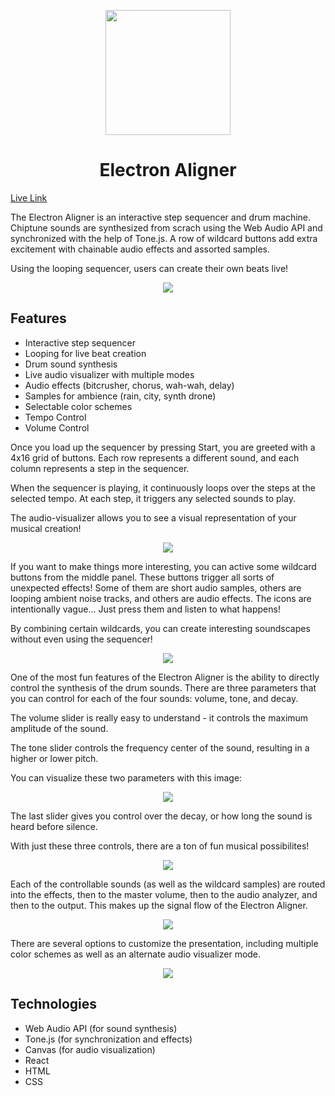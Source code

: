 <p align="center">
  <a href="https://eliraybon.github.io/ElectronAligner/">
    <img height="200px" src="https://github.com/eliraybon/ElectronAligner/blob/master/public/assets/images/atom-duotone.svg">
  </a>
</p>

# <h1 align="center">Electron Aligner</h1>

[Live Link](https://eliraybon.github.io/ElectronAligner/)

The Electron Aligner is an interactive step sequencer and drum machine. Chiptune sounds are synthesized from scrach using the Web Audio API and synchronized with the help of Tone.js. A row of wildcard buttons add extra excitement with chainable audio effects and assorted samples. 

Using the looping sequencer, users can create their own beats live!

<p align="center">
  <img src="https://github.com/eliraybon/ElectronAligner/blob/master/public/assets/readme/1.png">
</p>

## Features
-  Interactive step sequencer
-  Looping for live beat creation
-  Drum sound synthesis 
-  Live audio visualizer with multiple modes 
-  Audio effects (bitcrusher, chorus, wah-wah, delay)
-  Samples for ambience (rain, city, synth drone)
-  Selectable color schemes 
-  Tempo Control 
-  Volume Control

Once you load up the sequencer by pressing Start, you are greeted with a 4x16 grid of buttons. Each row represents a different sound, and each column represents a step in the sequencer.

When the sequencer is playing, it continuously loops over the steps at the selected tempo. At each step, it triggers any selected sounds to play. 

The audio-visualizer allows you to see a visual representation of your musical creation!

<p align="center">
  <img src="https://github.com/eliraybon/ElectronAligner/blob/master/public/assets/readme/2.png">
</p>

If you want to make things more interesting, you can active some wildcard buttons from the middle panel. These buttons trigger all sorts of unexpected effects! Some of them are short audio samples, others are looping ambient noise tracks, and others are audio effects. The icons are intentionally vague... Just press them and listen to what happens!

By combining certain wildcards, you can create interesting soundscapes without even using the sequencer! 

<p align="center">
  <img src="https://github.com/eliraybon/ElectronAligner/blob/master/public/assets/readme/3.png">
</p>

One of the most fun features of the Electron Aligner is the ability to directly control the synthesis of the drum sounds. There are three parameters that you can control for each of the four sounds: volume, tone, and decay.

The volume slider is really easy to understand - it controls the maximum amplitude of the sound. 

The tone slider controls the frequency center of the sound, resulting in a higher or lower pitch. 

You can visualize these two parameters with this image:

<p align="center">
  <img src="https://www.ducksters.com/science/physics/wave_amplitude_wavelength.gif">
</p>

The last slider gives you control over the decay, or how long the sound is heard before silence. 

With just these three controls, there are a ton of fun musical possibilites!

<p align="center">
  <img src="https://github.com/eliraybon/ElectronAligner/blob/master/public/assets/readme/controls.png">
</p>

Each of the controllable sounds (as well as the wildcard samples) are routed into the effects, then to the master volume, then to the audio analyzer, and then to the output. This makes up the signal flow of the Electron Aligner. 

<p align="center">
  <img src="https://github.com/eliraybon/ElectronAligner/blob/master/public/assets/readme/signal_flow.png">
</p>

There are several options to customize the presentation, including multiple color schemes as well as an alternate audio visualizer mode. 

<p align="center">
  <img src="https://github.com/eliraybon/ElectronAligner/blob/master/public/assets/readme/4.png">
</p>


## Technologies 
- Web Audio API (for sound synthesis)
- Tone.js (for synchronization and effects)
- Canvas (for audio visualization)
- React
- HTML
- CSS 
